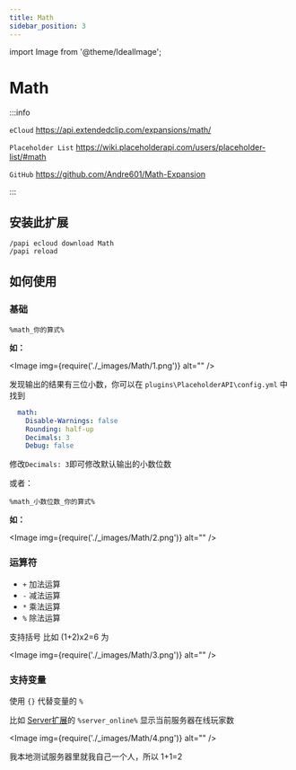 ```yaml
---
title: Math
sidebar_position: 3
---
```


import Image from '@theme/IdealImage';

# Math

:::info

`eCloud` https://api.extendedclip.com/expansions/math/

`Placeholder List` https://wiki.placeholderapi.com/users/placeholder-list/#math

`GitHub` https://github.com/Andre601/Math-Expansion

:::

## 安装此扩展

```text
/papi ecloud download Math
/papi reload
```

## 如何使用

### 基础

```text
%math_你的算式%
```

**如：**

<Image img={require('./_images/Math/1.png')} alt="" />

发现输出的结果有三位小数，你可以在 `plugins\PlaceholderAPI\config.yml` 中找到

```yaml
  math:
    Disable-Warnings: false
    Rounding: half-up
    Decimals: 3
    Debug: false
```

修改`Decimals: 3`即可修改默认输出的小数位数

或者：

```text
%math_小数位数_你的算式%
```

**如：**

<Image img={require('./_images/Math/2.png')} alt="" />

### 运算符

- `+` 加法运算
- `-` 减法运算
- `*` 乘法运算
- `%` 除法运算

支持括号 比如 (1+2)x2=6 为

<Image img={require('./_images/Math/3.png')} alt="" />

### 支持变量

使用 `{}` 代替变量的 `%`

比如 [Server扩展](https://wiki.placeholderapi.com/users/placeholder-list/#server)的 `%server_online%` 显示当前服务器在线玩家数

<Image img={require('./_images/Math/4.png')} alt="" />

我本地测试服务器里就我自己一个人，所以 1+1=2
